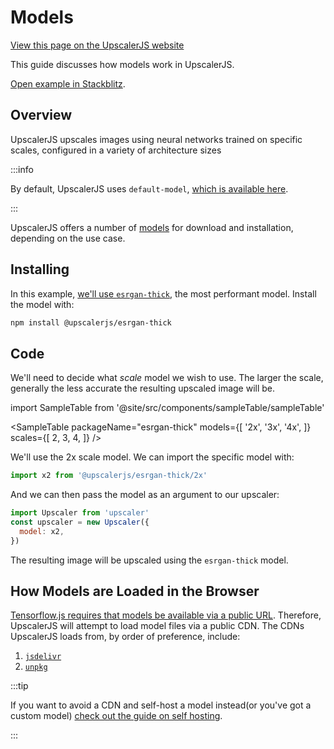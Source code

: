 # Models

<a class="docs-link" href="https://upscalerjs.com/documentation/guides/browser/models">View this page on the UpscalerJS website</a>

This guide discusses how models work in UpscalerJS.

<a href="https://stackblitz.com/github/thekevinscott/upscalerjs/tree/main/examples/models?file=index.js&title=UpscalerJS: Models">Open example in Stackblitz</a>.

## Overview

UpscalerJS upscales images using neural networks trained on specific scales, configured in a variety of architecture sizes

:::info

By default, UpscalerJS uses `default-model`, [which is available here](/models/available/default-model).

:::

UpscalerJS offers a number of [models](/models) for download and installation, depending on the use case. 

## Installing

In this example, [we'll use `esrgan-thick`](/models/available/esrgan-thick), the most performant model. Install the model with:

```bash
npm install @upscalerjs/esrgan-thick
```

## Code

We'll need to decide what _scale_ model we wish to use. The larger the scale, generally the less accurate the resulting upscaled image will be.

import SampleTable from '@site/src/components/sampleTable/sampleTable'

<SampleTable
  packageName="esrgan-thick"
  models={[
    '2x',
    '3x',
    '4x',
  ]}
  scales={[
    2,
    3,
    4,
  ]}
/>

We'll use the 2x scale model. We can import the specific model with:

```javascript
import x2 from '@upscalerjs/esrgan-thick/2x'
```

And we can then pass the model as an argument to our upscaler:

```javascript
import Upscaler from 'upscaler'
const upscaler = new Upscaler({
  model: x2,
})
```

The resulting image will be upscaled using the `esrgan-thick` model.

## How Models are Loaded in the Browser

[Tensorflow.js requires that models be available via a public URL](https://www.tensorflow.org/js/guide/save_load#https). Therefore, UpscalerJS will attempt to load model files via a public CDN. The CDNs UpscalerJS loads from, by order of preference, include:

1. [`jsdelivr`](https://www.jsdelivr.com)
2. [`unpkg`](http://unpkg.com)

:::tip

If you want to avoid a CDN and self-host a model instead(or you've got a custom model) [check out the guide on self hosting](usage/self-hosting-models).

:::
